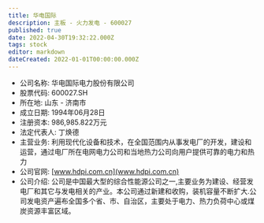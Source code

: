 ```yaml
---
title: 华电国际
description: 主板 - 火力发电 - 600027
published: true
date: 2022-04-30T19:32:22.000Z
tags: stock
editor: markdown
dateCreated: 2022-01-01T00:00:00.000Z
---
```


- 公司名称: 华电国际电力股份有限公司
- 股票代码: 600027.SH
- 所在地: 山东 - 济南市
- 成立日期: 1994年06月28日
- 注册资本: 986,985.822万元
- 法定代表人: 丁焕德
- 主营业务: 利用现代化设备和技术，在全国范围内从事发电厂的开发，建设和运营，通过电厂所在电网电力公司和当地热力公司向用户提供可靠的电力和热力
- 公司官网: [www.hdpi.com.cn](www.hdpi.com.cn)
- 公司介绍: 公司是中国最大型的综合性能源公司之一,主要业务为建设、经营发电厂和其它与发电相关的产业。本公司通过新建和收购，装机容量不断扩大.公司发电资产遍布全国多个省、市、自治区，主要处于电力、热力负荷中心或煤炭资源丰富区域。


